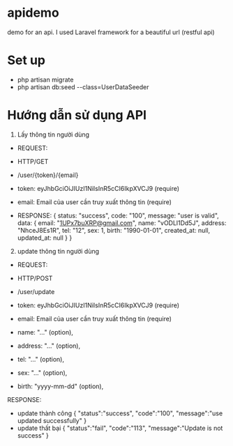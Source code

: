 # apidemo
demo for an api. I used Laravel framework for a beautiful url (restful api)
# Set up
- php artisan migrate
- php artisan db:seed --class=UserDataSeeder
# Hướng dẫn sử dụng API
1. Lấy thông tin người dùng
- REQUEST:
- HTTP/GET
- /user/{token}/{email}

- token: eyJhbGciOiJIUzI1NiIsInR5cCI6IkpXVCJ9 (require)
- email: Email của user cần truy xuất thông tin (require)

- RESPONSE:
{
    status: "success",
    code: "100",
    message: "user is valid",
    data: {
        email: "1UPx7buXRP@gmail.com",
        name: "vODLl1Dd5J",
        address: "NhceJ8Es1R",
        tel: "12",
        sex: 1,
        birth: "1990-01-01",
        created_at: null,
        updated_at: null
    }
}

2. update thông tin người dùng
- REQUEST:
- HTTP/POST
- /user/update

- token: eyJhbGciOiJIUzI1NiIsInR5cCI6IkpXVCJ9 (require)
- email: Email của user cần truy xuất thông tin (require)
- name: "..." (option),
- address: "..." (option),
- tel: "..." (option),
- sex: "..." (option),
- birth: "yyyy-mm-dd" (option),


RESPONSE:
- update thành công
{
    "status":"success",
    "code":"100",
    "message":"use updated successfully"
}
- update thất bại
{
    "status":"fail",
    "code":"113",
    "message":"Update is not success"
}

